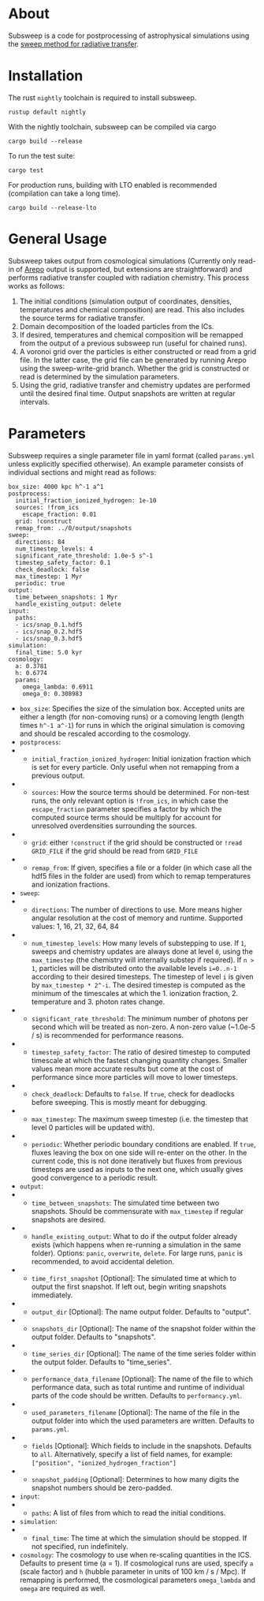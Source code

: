 # About
Subsweep is a code for postprocessing of astrophysical simulations using
the [sweep method for radiative transfer](https://arxiv.org/abs/2207.12848).

# Installation
The rust `nightly` toolchain is required to install subsweep.
```
rustup default nightly
```

With the nightly toolchain, subsweep can be compiled via cargo
```
cargo build --release
```

To run the test suite:
```
cargo test
```

For production runs, building with LTO enabled is recommended (compilation can take a long time).
```
cargo build --release-lto
```

# General Usage
Subsweep takes output from cosmological simulations (Currently only read-in of [Arepo](https://arepo-code.org/) output is supported, but extensions are straightforward) and performs radiative transfer coupled with radiation chemistry.
This process works as follows:

1. The initial conditions (simulation output of coordinates, densities, temperatures and chemical composition) are read. This also includes the source terms for radiative transfer.
2. Domain decomposition of the loaded particles from the ICs.
3. If desired, temperatures and chemical composition will be remapped from the output of a previous subsweep run (useful for chained runs).
4. A voronoi grid over the particles is either constructed or read from a grid file. In the latter case, the grid file can be generated by running Arepo using the sweep-write-grid branch. Whether the grid is constructed or read is determined by the simulation parameters.
5. Using the grid, radiative transfer and chemistry updates are performed until the desired final time. Output snapshots are written at regular intervals.

# Parameters
Subsweep requires a single parameter file in yaml format (called `params.yml` unless explicitly specified otherwise). An example parameter consists of individual sections and might read as follows:

```
box_size: 4000 kpc h^-1 a^1
postprocess:
  initial_fraction_ionized_hydrogen: 1e-10
  sources: !from_ics
    escape_fraction: 0.01
  grid: !construct
  remap_from: ../0/output/snapshots
sweep:
  directions: 84
  num_timestep_levels: 4
  significant_rate_threshold: 1.0e-5 s^-1
  timestep_safety_factor: 0.1
  check_deadlock: false
  max_timestep: 1 Myr
  periodic: true
output:
  time_between_snapshots: 1 Myr
  handle_existing_output: delete
input:
  paths:
  - ics/snap_0.1.hdf5
  - ics/snap_0.2.hdf5
  - ics/snap_0.3.hdf5
simulation:
  final_time: 5.0 kyr
cosmology:
  a: 0.3781
  h: 0.6774
  params:
    omega_lambda: 0.6911
    omega_0: 0.308983
```

- `box_size`: Specifies the size of the simulation box. Accepted units are either a length (for non-comoving runs) or a comoving length (length times `h^-1 a^-1`) for runs in which the original simulation is comoving and should be rescaled according to the cosmology.
- `postprocess`:
- - `initial_fraction_ionized_hydrogen`: Initial ionization fraction which is set for every particle. Only useful when not remapping from a previous output.
- - `sources`: How the source terms should be determined. For non-test runs, the only relevant option is `!from_ics`, in which case the `escape_fraction` parameter specifies a factor by which the computed source terms should be multiply for account for unresolved overdensities surrounding the sources.
- - `grid`: either `!construct` if the grid should be constructed or `!read GRID_FILE` if the grid should be read from `GRID_FILE`
- - `remap_from`: If given, specifies a file or a folder (in which case all the hdf5 files in the folder are used) from which to remap temperatures and ionization fractions.
- `sweep`:
- - `directions`: The number of directions to use. More means higher angular resolution at the cost of memory and runtime. Supported values: 1, 16, 21, 32, 64, 84
- - `num_timestep_levels`: How many levels of substepping to use. If `1`, sweeps and chemistry updates are always done at level `0`, using the `max_timestep` (the chemistry will internally substep if required). If `n > 1`, particles will be distributed onto the available levels `i=0..n-1` according to their desired timesteps. The timestep of level `i` is given by `max_timestep * 2^-i`. The desired timestep is computed as the minimum of the timescales at which the 1. ionization fraction, 2. temperature and 3. photon rates change.
- - `significant_rate_threshold`: The minimum number of photons per second which will be treated as non-zero. A non-zero value (~1.0e-5 / s) is recommended for performance reasons.
- - `timestep_safety_factor`: The ratio of desired timestep to computed timescale at which the fastest changing quantity changes. Smaller values mean more accurate results but come at the cost of performance since more particles will move to lower timesteps.
- - `check_deadlock`: Defaults to `false`. If `true`, check for deadlocks before sweeping. This is mostly meant for debugging.
- - `max_timestep`: The maximum sweep timestep (i.e. the timestep that level 0 particles will be updated with).
- - `periodic`: Whether periodic boundary conditions are enabled. If `true`, fluxes leaving the box on one side will re-enter on the other. In the current code, this is not done iteratively but fluxes from previous timesteps are used as inputs to the next one, which usually gives good convergence to a periodic result.
- `output`:
- - `time_between_snapshots`: The simulated time between two snapshots. Should be commensurate with `max_timestep` if regular snapshots are desired.
- - `handle_existing_output`: What to do if the output folder already exists (which happens when re-running a simulation in the same folder). Options: `panic`, `overwrite`, `delete`. For large runs, `panic` is recommended, to avoid accidental deletion.
- - `time_first_snapshot` [Optional]: The simulated time at which to output the first snapshot. If left out, begin writing snapshots immediately.
- - `output_dir` [Optional]: The name output folder. Defaults to "output".
- - `snapshots_dir` [Optional]: The name of the snapshot folder within the output folder. Defaults to "snapshots".
- - `time_series_dir` [Optional]: The name of the time series folder within the output folder. Defaults to "time_series".
- - `performance_data_filename` [Optional]: The name of the file to which performance data, such as total runtime and runtime of individual parts of the code should be written. Defaults to `performancy.yml`.
- - `used_parameters_filename` [Optional]: The name of the file in the output folder into which the used parameters are written. Defaults to `params.yml`.
- - `fields` [Optional]: Which fields to include in the snapshots. Defaults to `all`. Alternatively, specify a list of field names, for example: ```["position", "ionized_hydrogen_fraction"]```
- - `snapshot_padding` [Optional]: Determines to how many digits the snapshot numbers should be zero-padded.
- `input`:
- - `paths`: A list of files from which to read the initial conditions.
- `simulation`:
- - `final_time`: The time at which the simulation should be stopped. If not specified, run indefinitely.
- `cosmology`: The cosmology to use when re-scaling quantities in the ICS. Defaults to present time (a = 1). If cosmological runs are used, specify `a` (scale factor) and `h` (hubble parameter in units of 100 km / s / Mpc). If remapping is performed, the cosmological parameters `omega_lambda` and `omega` are required as well.
